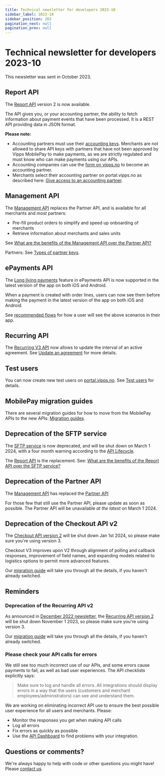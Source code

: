 ```yaml
---
title: Technical newsletter for developers 2023-10
sidebar_label: 2023-10
sidebar_position: 265
pagination_next: null
pagination_prev: null
---
```


# Technical newsletter for developers 2023-10

This newsletter was sent in October 2023.

## Report API

The [Report API](https://developer.vippsmobilepay.com/docs/APIs/report-api)
version 2 is now available.

The API gives you, or your accounting partner, the ability to
fetch information about payment events that have been processed.
It is a REST API providing data in JSON format.

**Please note:**
* Accounting partners must use their
  [accounting keys](https://developer.vippsmobilepay.com/docs/partner/partner-keys/#types-of-partner-keys).
  Merchants are not allowed to share API keys with partners that have not been approved by
  Vipps MobilePay to make payments, as we are strictly regulated and must know who can make payments using our APIs.
* Accounting companies can use the
  [form on vipps.no](https://www.vipps.no/developer/become-a-partner/)
  to become an accounting partner.
* Merchants select their accounting partner on portal.vipps.no as described here:
  [Give access to an accounting partner](https://developer.vippsmobilepay.com/docs/APIs/report-api/api-guide/overview/#give-access-to-an-accounting-partner).

## Management API

The
[Management API](https://developer.vippsmobilepay.com/docs/APIs/management-api/)
replaces the Partner API, and is available for all merchants and _most_ partners:
* Pre-fill product orders to simplify and speed up onboarding of merchants
* Retrieve information about merchants and sales units

See
[What are the benefits of the Management API over the Partner API?](https://developer.vippsmobilepay.com/docs/APIs/management-api/management-api-faq/#what-are-the-benefits-of-the-management-api-over-the-partner-api)

Partners: See
[Types of partner keys](https://developer.vippsmobilepay.com/docs/partner/partner-keys/#types-of-partner-keys).

## ePayments API

The
[Long living payments](https://developer.vippsmobilepay.com/docs/APIs/epayment-api/features/long-living-payments/)
feature in ePayments API is now supported in the latest version of the app on both iOS and Android.

When a payment is created with order lines, users can now see them before making the payment in the
latest version of the app on both iOS and Android.

See
[recommended flows](https://developer.vippsmobilepay.com/docs/solutions/invoice-through-epayments/)
for how a user will see the above scenarios in their app. 

## Recurring API

The
[Recurring V3 API](https://developer.vippsmobilepay.com/docs/APIs/recurring-api/)
now allows to update the interval of an active agreement. See
[Update an agreement](https://developer.vippsmobilepay.com/docs/APIs/recurring-api/vipps-recurring-api/#update-an-agreement)
for more details.

## Test users

You can now create new test users on
[portal.vipps.no](https://portal.vipps.no).
See
[Test users](https://developer.vippsmobilepay.com/docs/test-environment/#test-users)
for details.

## MobilePay migration guides

There are several migration guides for how to move from the
MobilePay APIs to the new APIs:
[Migration guides](https://developer.vippsmobilepay.com/docs/mp-migration-guide).

## Deprecation of the SFTP service

The
[SFTP service](https://developer.vippsmobilepay.com/docs/settlements/sftp-report-service/)
is now deprecated, and will be shut down on March 1 2024,
with a four month warning according to the
[API Lifecycle](https://developer.vippsmobilepay.com/docs/common-topics/api-lifecycle/).

The
[Report API](https://developer.vippsmobilepay.com/docs/APIs/report-api/)
is the replacement. See:
[What are the benefits of the Report API over the SFTP service?](https://developer.vippsmobilepay.com/docs/APIs/report-api/vipps-report-api-faq/#what-are-the-benefits-of-the-report-api-over-the-sftp-service)

## Deprecation of the Partner API

The
[Management API](https://developer.vippsmobilepay.com/docs/APIs/management-api/)
has replaced the
[Partner API](https://developer.vippsmobilepay.com/docs/APIs/partner-api/.)

For those few that still use the Partner API, please update as soon as possible.
The Partner API will be unavailable _at the latest_ on March 1 2024.

## Deprecation of the Checkout API v2

The
[Checkout API version 2](https://developer.vippsmobilepay.com/docs/APIs/checkout-api/)
will be shut down Jan 1st 2024, so please make sure you're using version 3.

Checkout V3 improves upon V2 through alignment of polling and callback responses,
improvement of field names, and expanding models related to logistics options to permit
more advanced features. 

Our
[migration guide](https://developer.vippsmobilepay.com/docs/APIs/checkout-api/vipps-checkout-api-migration-v3/)
will take you through all the details, if you haven't already switched.

## Reminders

### Deprecation of the Recurring API v2

As announced in
[December 2022 newsletter](https://developer.vippsmobilepay.com/docs/newsletters/2022-12-newsletter/#recurring-api-v3),
the
[Recurring API version 2](https://developer.vippsmobilepay.com/docs/APIs/recurring-api/)
will be shut down November 1 2023, so please make sure you're using version 3.

Our
[migration guide](https://developer.vippsmobilepay.com/docs/APIs/recurring-api/v2-to-v3-migration-guide/)
will take you through all the details, if you haven't already switched.

### Please check your API calls for errors

We still see too much incorrect use of our APIs, and some errors cause payments to
fail, as well as bad user experiences. The API checklists explicitly says:

>Make sure to log and handle all errors. All integrations should display errors in a way that the users (customers and merchant employees/administrators) can see and understand them.

We are working on eliminating incorrect API use to ensure the best possible user
experience for all users and merchants. Please:

* Monitor the responses you get when making API calls
* Log all errors
* Fix errors as quickly as possible
* Use the
  [API Dashboard](https://developer.vippsmobilepay.com/docs/developer-resources/api-dashboard/)
  to find problems with your integration.

## Questions or comments?

We're always happy to help with code or other questions you might have!
Please
[contact us](https://developer.vippsmobilepay.com/docs/contact).
